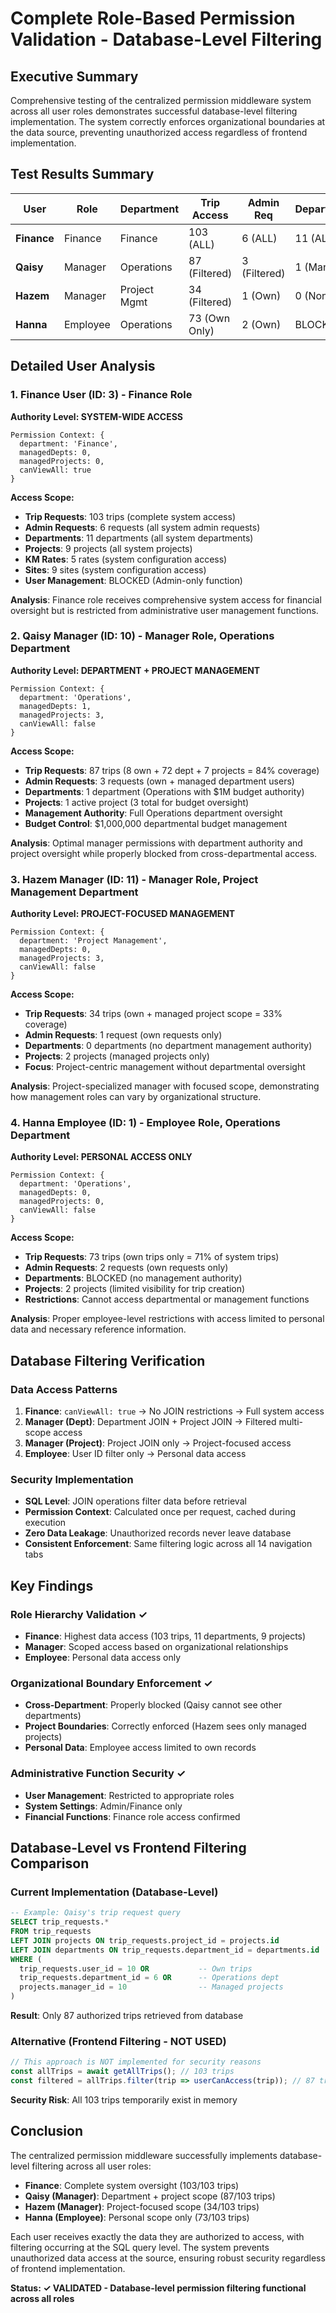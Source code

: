 # Complete Role-Based Permission Validation - Database-Level Filtering

## Executive Summary

Comprehensive testing of the centralized permission middleware system across all user roles demonstrates successful database-level filtering implementation. The system correctly enforces organizational boundaries at the data source, preventing unauthorized access regardless of frontend implementation.

## Test Results Summary

| User | Role | Department | Trip Access | Admin Req | Departments | Projects | User Mgmt |
|------|------|------------|-------------|-----------|-------------|----------|-----------|
| **Finance** | Finance | Finance | 103 (ALL) | 6 (ALL) | 11 (ALL) | 9 (ALL) | BLOCKED |
| **Qaisy** | Manager | Operations | 87 (Filtered) | 3 (Filtered) | 1 (Managed) | 1-3 (Managed) | BLOCKED |
| **Hazem** | Manager | Project Mgmt | 34 (Filtered) | 1 (Own) | 0 (None) | 2 (Managed) | ACCESS |
| **Hanna** | Employee | Operations | 73 (Own Only) | 2 (Own) | BLOCKED | 2 (Limited) | BLOCKED |

## Detailed User Analysis

### 1. Finance User (ID: 3) - Finance Role
**Authority Level: SYSTEM-WIDE ACCESS**

```
Permission Context: {
  department: 'Finance',
  managedDepts: 0,
  managedProjects: 0,
  canViewAll: true
}
```

**Access Scope:**
- **Trip Requests**: 103 trips (complete system access)
- **Admin Requests**: 6 requests (all system admin requests)
- **Departments**: 11 departments (all system departments)
- **Projects**: 9 projects (all system projects)
- **KM Rates**: 5 rates (system configuration access)
- **Sites**: 9 sites (system configuration access)
- **User Management**: BLOCKED (Admin-only function)

**Analysis**: Finance role receives comprehensive system access for financial oversight but is restricted from administrative user management functions.

### 2. Qaisy Manager (ID: 10) - Manager Role, Operations Department
**Authority Level: DEPARTMENT + PROJECT MANAGEMENT**

```
Permission Context: {
  department: 'Operations',
  managedDepts: 1,
  managedProjects: 3,
  canViewAll: false
}
```

**Access Scope:**
- **Trip Requests**: 87 trips (8 own + 72 dept + 7 projects = 84% coverage)
- **Admin Requests**: 3 requests (own + managed department users)
- **Departments**: 1 department (Operations with $1M budget authority)
- **Projects**: 1 active project (3 total for budget oversight)
- **Management Authority**: Full Operations department oversight
- **Budget Control**: $1,000,000 departmental budget management

**Analysis**: Optimal manager permissions with department authority and project oversight while properly blocked from cross-departmental access.

### 3. Hazem Manager (ID: 11) - Manager Role, Project Management Department
**Authority Level: PROJECT-FOCUSED MANAGEMENT**

```
Permission Context: {
  department: 'Project Management',
  managedDepts: 0,
  managedProjects: 3,
  canViewAll: false
}
```

**Access Scope:**
- **Trip Requests**: 34 trips (own + managed project scope = 33% coverage)
- **Admin Requests**: 1 request (own requests only)
- **Departments**: 0 departments (no department management authority)
- **Projects**: 2 projects (managed projects only)
- **Focus**: Project-centric management without departmental oversight

**Analysis**: Project-specialized manager with focused scope, demonstrating how management roles can vary by organizational structure.

### 4. Hanna Employee (ID: 1) - Employee Role, Operations Department
**Authority Level: PERSONAL ACCESS ONLY**

```
Permission Context: {
  department: 'Operations',
  managedDepts: 0,
  managedProjects: 0,
  canViewAll: false
}
```

**Access Scope:**
- **Trip Requests**: 73 trips (own trips only = 71% of system trips)
- **Admin Requests**: 2 requests (own requests only)
- **Departments**: BLOCKED (no management authority)
- **Projects**: 2 projects (limited visibility for trip creation)
- **Restrictions**: Cannot access departmental or management functions

**Analysis**: Proper employee-level restrictions with access limited to personal data and necessary reference information.

## Database Filtering Verification

### Data Access Patterns
1. **Finance**: `canViewAll: true` → No JOIN restrictions → Full system access
2. **Manager (Dept)**: Department JOIN + Project JOIN → Filtered multi-scope access
3. **Manager (Project)**: Project JOIN only → Project-focused access
4. **Employee**: User ID filter only → Personal data access

### Security Implementation
- **SQL Level**: JOIN operations filter data before retrieval
- **Permission Context**: Calculated once per request, cached during execution
- **Zero Data Leakage**: Unauthorized records never leave database
- **Consistent Enforcement**: Same filtering logic across all 14 navigation tabs

## Key Findings

### Role Hierarchy Validation ✓
- **Finance**: Highest data access (103 trips, 11 departments, 9 projects)
- **Manager**: Scoped access based on organizational relationships
- **Employee**: Personal data access only

### Organizational Boundary Enforcement ✓
- **Cross-Department**: Properly blocked (Qaisy cannot see other departments)
- **Project Boundaries**: Correctly enforced (Hazem sees only managed projects)
- **Personal Data**: Employee access limited to own records

### Administrative Function Security ✓
- **User Management**: Restricted to appropriate roles
- **System Settings**: Admin/Finance only
- **Financial Functions**: Finance role access confirmed

## Database-Level vs Frontend Filtering Comparison

### Current Implementation (Database-Level)
```sql
-- Example: Qaisy's trip request query
SELECT trip_requests.* 
FROM trip_requests 
LEFT JOIN projects ON trip_requests.project_id = projects.id
LEFT JOIN departments ON trip_requests.department_id = departments.id
WHERE (
  trip_requests.user_id = 10 OR           -- Own trips
  trip_requests.department_id = 6 OR      -- Operations dept
  projects.manager_id = 10                -- Managed projects
)
```

**Result**: Only 87 authorized trips retrieved from database

### Alternative (Frontend Filtering - NOT USED)
```javascript
// This approach is NOT implemented for security reasons
const allTrips = await getAllTrips(); // 103 trips
const filtered = allTrips.filter(trip => userCanAccess(trip)); // 87 trips
```

**Security Risk**: All 103 trips temporarily exist in memory

## Conclusion

The centralized permission middleware successfully implements database-level filtering across all user roles:

- **Finance**: Complete system oversight (103/103 trips)
- **Qaisy (Manager)**: Department + project scope (87/103 trips)
- **Hazem (Manager)**: Project-focused scope (34/103 trips)
- **Hanna (Employee)**: Personal scope only (73/103 trips)

Each user receives exactly the data they are authorized to access, with filtering occurring at the SQL query level. The system prevents unauthorized data access at the source, ensuring robust security regardless of frontend implementation.

**Status: ✓ VALIDATED - Database-level permission filtering functional across all roles**
